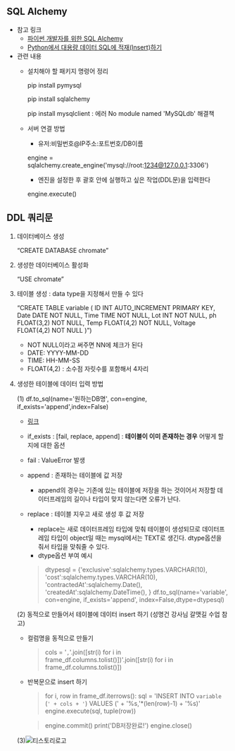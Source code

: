 ## SQL Alchemy

- 참고 링크
    - <a href="https://soogoonsoogoonpythonists.github.io/sqlalchemy-for-pythonist/tutorial/">파이썬 개발자를 위한 SQL Alchemy</a>
    - <a href="https://go-for-data.tistory.com/entry/01SQLBulkInsert/">Python에서 대용량 데이터 SQL에 적재(Insert)하기</a>
- 관련 내용
    - 설치해야 할 패키지 명령어 정리
        
        pip install pymysql
        
        pip install sqlalchemy
        
        pip install mysqlclient : 에러 No module named 'MySQLdb' 해결책
        
    - 서버 연결 방법
        - 유저:비밀번호@IP주소:포트번호/DB이름
        
        engine = sqlalchemy.create_engine('mysql://root:1234@127.0.0.1:3306')
        
        - 엔진을 설정한 후 괄호 안에 실행하고 싶은 작업(DDL문)을 입력한다
        
        engine.execute()


## DDL 쿼리문

1. 데이터베이스 생성
    
    “CREATE DATABASE chromate”
    
2. 생성한 데이터베이스 활성화
    
    “USE chromate”
    
3. 테이블 생성 : data type을 지정해서 만들 수 있다
    
    “CREATE TABLE variable ( ID INT AUTO_INCREMENT PRIMARY KEY, Date DATE NOT NULL, Time TIME NOT NULL, Lot INT NOT NULL, ph FLOAT(3,2) NOT NULL, Temp FLOAT(4,2) NOT NULL, Voltage FLOAT(4,2) NOT NULL )”)
    
    - NOT NULL이라고 써주면 NN에 체크가 된다
    - DATE: YYYY-MM-DD
    - TIME: HH-MM-SS
    - FLOAT(4,2) : 소수점 자릿수를 포함해서 4자리
4. 생성한 테이블에 데이터 입력 방법
    
    (1) df.to_sql(name='원하는DB명', con=engine, if_exists='append',index=False)
    
    - <a href=”[https://hongjuzzang.github.io/howto/dataframe_to_mysql/](https://hongjuzzang.github.io/howto/dataframe_to_mysql/)”>링크</a>
    - if_exists : [fail, replace, append] : **테이블이 이미 존재하는 경우** 어떻게 할지에 대한 옵션
    - fail : ValueError 발생
    - append : 존재하는 테이블에 값 저장
        - append의 경우는 기존에 있는 테이블에 저장을 하는 것이어서 저장할 데이터프레임의 길이나 타입이 맞지 않는다면 오류가 난다.
    - replace : 테이블 지우고 새로 생성 후 값 저장
        - replace는 새로 데이터프레임 타입에 맞춰 테이블이 생성되므로 데이터프레임 타입이 object일 때는 mysql에서는 TEXT로 생긴다. dtype옵션을 줘서 타입을 맞춰줄 수 있다.
        - dtype옵션 부여 예시
        
        > dtypesql = {'exclusive':sqlalchemy.types.VARCHAR(10),
                           'cost':sqlalchemy.types.VARCHAR(10),
                           'contractedAt':sqlalchemy.Date(),
                           'createdAt':sqlalchemy.DateTime(),
        }
        df.to_sql(name='variable', con=engine, if_exists='append', index=False,dtype=dtypesql)
        > 
        
    
    (2)  동적으로 만들어서 테이블에 데이터 insert 하기 (성명건 강사님 갈맷길 수업 참고)
    
    - 컬럼명을 동적으로 만들기
        
        > cols = '`,`'.join([str(i) for i in frame_df.columns.tolist()])'.join([str(i) for i in frame_df.columns.tolist()])
        > 
    - 반복문으로 insert 하기
        
        > for i, row in frame_df.iterrows():
             sql = 'INSERT INTO `variable` (`' + cols + '`) VALUES (' + '%s,'*(len(row)-1) + '%s)'
             engine.execute(sql, tuple(row))
        > 
        
        > engine.commit()
        print('DB저장완료!')
        engine.close()
        > 
        
    
    (3)![티스토리로고](https://user-images.githubusercontent.com/108378151/195582279-8f95eb87-dcf1-43fe-9347-a3b3bb528f7c.png)
